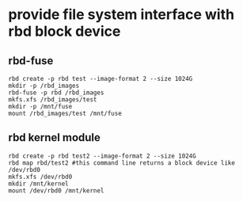 # provide file system interface with rbd block device
## rbd-fuse

```
rbd create -p rbd test --image-format 2 --size 1024G
mkdir -p /rbd_images
rbd-fuse -p rbd /rbd_images
mkfs.xfs /rbd_images/test
mkdir -p /mnt/fuse
mount /rbd_images/test /mnt/fuse
```

## rbd kernel module
```
rbd create -p rbd test2 --image-format 2 --size 1024G
rbd map rbd/test2 #this command line returns a block device like /dev/rbd0
mkfs.xfs /dev/rbd0
mkdir /mnt/kernel
mount /dev/rbd0 /mnt/kernel
```

